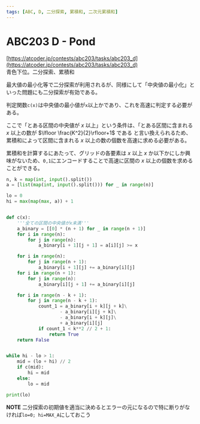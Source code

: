 ```yaml
---
tags: [ABC, D, 二分探索, 累積和, 二次元累積和]
---
```


# ABC203 D - Pond

[https://atcoder.jp/contests/abc203/tasks/abc203_d](https://atcoder.jp/contests/abc203/tasks/abc203_d)  
青色下位。二分探索、累積和

最大値の最小化等で二分探索が利用されるが、同様にして「中央値の最小化」といった問題にも二分探索が有効である。

判定関数`c(x)`は中央値の最小値が`x`以上かであり、これを高速に判定する必要がある。

ここで「とある区間の中央値が $x$ 以上」という条件は、「とある区間に含まれる $x$ 以上の数が $\lfloor \frac{K^2}{2}\rfloor+1$ である
と言い換えられるため、累積和によって区間に含まれる $x$ 以上の数の個数を高速に求める必要がある。

累積和を計算するにあたって、グリッドの各要素は $x$ 以上 $x$ か以下かにしか興味がないため、`0,1`にエンコードすることで高速に区間の $x$ 以上の個数を求めることができる。

```py
n, k = map(int, input().split())
a = [list(map(int, input().split())) for _ in range(n)]

lo = 0
hi = max(map(max, a)) + 1


def c(x):
    '''全ての区間の中央値がx未満'''
    a_binary = [[0] * (n + 1) for _ in range(n + 1)]
    for i in range(n):
        for j in range(n):
            a_binary[i + 1][j + 1] = a[i][j] >= x

    for i in range(n):
        for j in range(n + 1):
            a_binary[i + 1][j] += a_binary[i][j]
    for i in range(n + 1):
        for j in range(n):
            a_binary[i][j + 1] += a_binary[i][j]

    for i in range(n - k + 1):
        for j in range(n - k + 1):
            count_1 = a_binary[i + k][j + k]\
                    - a_binary[i][j + k]\
                    - a_binary[i + k][j]\
                    + a_binary[i][j]
            if count_1 < k**2 // 2 + 1:
                return True
    return False


while hi - lo > 1:
    mid = (lo + hi) // 2
    if c(mid):
        hi = mid
    else:
        lo = mid

print(lo)
```

**NOTE**
二分探索の初期値を適当に決めるとエラーの元になるので特に断りがなければ`lo=0; hi=MAX_A`にしておこう
